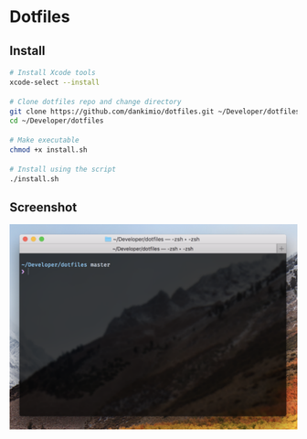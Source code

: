 # Dotfiles

## Install

```bash
# Install Xcode tools
xcode-select --install

# Clone dotfiles repo and change directory
git clone https://github.com/dankimio/dotfiles.git ~/Developer/dotfiles
cd ~/Developer/dotfiles

# Make executable
chmod +x install.sh

# Install using the script
./install.sh
```

## Screenshot

![Screenshot](screenshot.png)

